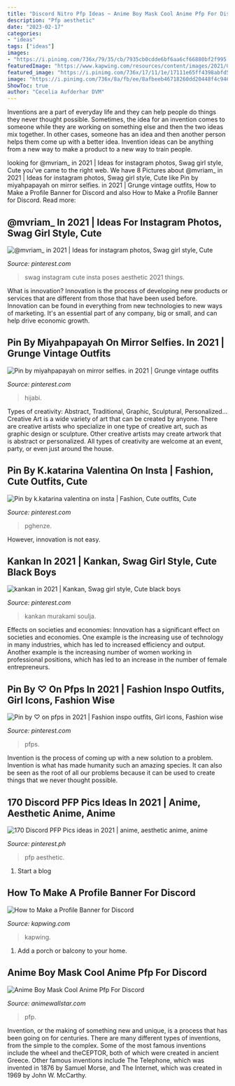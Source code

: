 ```yaml
---
title: "Discord Nitro Pfp Ideas ~ Anime Boy Mask Cool Anime Pfp For Discord"
description: "Pfp aesthetic"
date: "2023-02-17"
categories:
- "ideas"
tags: ["ideas"]
images:
- "https://i.pinimg.com/736x/79/35/cb/7935cb0cdde6bf6aa6cf66880bf2f995.jpg"
featuredImage: "https://www.kapwing.com/resources/content/images/2021/06/discord-profile-banner-cover.jpeg"
featured_image: "https://i.pinimg.com/736x/17/11/1e/17111e65ff4398abfd557477b83bed32.jpg"
image: "https://i.pinimg.com/736x/8a/fb/ee/8afbeeb46718260dd20448f4c946e58c.jpg"
ShowToc: true
author: "Cecelia Aufderhar DVM"
---
```



Inventions are a part of everyday life and they can help people do things they never thought possible. Sometimes, the idea for an invention comes to someone while they are working on something else and then the two ideas mix together. In other cases, someone has an idea and then another person helps them come up with a better idea. Invention ideas can be anything from a new way to make a product to a new way to train people.

	

		
looking for @mvriam_ in 2021 | Ideas for instagram photos, Swag girl style, Cute you've came to the right web. We have 8 Pictures about @mvriam_ in 2021 | Ideas for instagram photos, Swag girl style, Cute like Pin by miyahpapayah on mirror selfies. in 2021 | Grunge vintage outfits, How to Make a Profile Banner for Discord and also How to Make a Profile Banner for Discord. Read more:
		
    
## @mvriam_ In 2021 | Ideas For Instagram Photos, Swag Girl Style, Cute

<img loading=lazy src="https://i.pinimg.com/originals/dc/0a/c3/dc0ac38e8bd277ebdbfcd8845fdb673f.jpg" onerror="this.onerror=null;this.src='https://tse3.mm.bing.net/th?id=OIP.-DYDAsifZS_m7HHs8-g1vwHaNK&amp;pid=15.1';" alt="@mvriam_ in 2021 | Ideas for instagram photos, Swag girl style, Cute">

_Source: pinterest.com_

>swag instagram cute insta poses aesthetic 2021 things. 

	

What is innovation?
Innovation is the process of developing new products or services that are different from those that have been used before. Innovation can be found in everything from new technologies to new ways of marketing. It's an essential part of any company, big or small, and can help drive economic growth.

    
## Pin By Miyahpapayah On Mirror Selfies. In 2021 | Grunge Vintage Outfits

<img loading=lazy src="https://i.pinimg.com/736x/8a/fb/ee/8afbeeb46718260dd20448f4c946e58c.jpg" onerror="this.onerror=null;this.src='https://tse1.mm.bing.net/th?id=OIP.V5ctOfa1u60-T4QYXugZWQHaL5&amp;pid=15.1';" alt="Pin by miyahpapayah on mirror selfies. in 2021 | Grunge vintage outfits">

_Source: pinterest.com_

>hijabi. 

	

Types of creativity: Abstract, Traditional, Graphic, Sculptural, Personalized...
Creative Art is a wide variety of art that can be created by anyone. There are creative artists who specialize in one type of creative art, such as graphic design or sculpture. Other creative artists may create artwork that is abstract or personalized. All types of creativity are welcome at an event, party, or even just around the house.

    
## Pin By K.katarina Valentina On Insta | Fashion, Cute Outfits, Cute

<img loading=lazy src="https://i.pinimg.com/736x/79/35/cb/7935cb0cdde6bf6aa6cf66880bf2f995.jpg" onerror="this.onerror=null;this.src='https://tse4.mm.bing.net/th?id=OIP.Wyh5Ny4mqUDib7KDfruHqAHaLK&amp;pid=15.1';" alt="Pin by k.katarina valentina on insta | Fashion, Cute outfits, Cute">

_Source: pinterest.com_

>pghenze. 

	

However, innovation is not easy.

    
## Kankan In 2021 | Kankan, Swag Girl Style, Cute Black Boys

<img loading=lazy src="https://i.pinimg.com/736x/17/11/1e/17111e65ff4398abfd557477b83bed32.jpg" onerror="this.onerror=null;this.src='https://tse4.mm.bing.net/th?id=OIP.cg48zvSCUUDAvIy41PZ4pQHaHa&amp;pid=15.1';" alt="kankan in 2021 | Kankan, Swag girl style, Cute black boys">

_Source: pinterest.com_

>kankan murakami soulja. 

	

Effects on societies and economies:
Innovation has a significant effect on societies and economies. One example is the increasing use of technology in many industries, which has led to increased efficiency and output. Another example is the increasing number of women working in professional positions, which has led to an increase in the number of female entrepreneurs.

    
## Pin By ♡ On Pfps In 2021 | Fashion Inspo Outfits, Girl Icons, Fashion Wise

<img loading=lazy src="https://i.pinimg.com/736x/9d/df/d5/9ddfd54356fe1290172eddb0bee493ee.jpg" onerror="this.onerror=null;this.src='https://tse2.mm.bing.net/th?id=OIP.s0pSByTn6TwahmZnDbFwtAHaJP&amp;pid=15.1';" alt="Pin by ♡ on pfps in 2021 | Fashion inspo outfits, Girl icons, Fashion wise">

_Source: pinterest.com_

>pfps. 

	

Invention is the process of coming up with a new solution to a problem. Invention is what has made humanity such an amazing species. It can also be seen as the root of all our problems because it can be used to create things that we never thought possible.

    
## 170 Discord PFP Pics Ideas In 2021 | Anime, Aesthetic Anime, Anime

<img loading=lazy src="https://i.pinimg.com/474x/e5/47/6b/e5476b1afc5f937a50f93581c65d951d--car-gif-latest-cars.jpg" onerror="this.onerror=null;this.src='https://tse2.mm.bing.net/th?id=OIP.8SI_0rJ6s9I_-WJuAunv6QAAAA&amp;pid=15.1';" alt="170 Discord PFP Pics ideas in 2021 | anime, aesthetic anime, anime">

_Source: pinterest.ph_

>pfp aesthetic. 

	

1. Start a blog

    
## How To Make A Profile Banner For Discord

<img loading=lazy src="https://www.kapwing.com/resources/content/images/2021/06/discord-profile-banner-cover.jpeg" onerror="this.onerror=null;this.src='https://tse3.mm.bing.net/th?id=OIP.O4sG3m6zIAbaAmpbM9QOTAHaEK&amp;pid=15.1';" alt="How to Make a Profile Banner for Discord">

_Source: kapwing.com_

>kapwing. 

	

1. Add a porch or balcony to your home.

    
## Anime Boy Mask Cool Anime Pfp For Discord

<img loading=lazy src="https://i.pinimg.com/originals/27/72/2a/27722aee2c73dec9cc12b7e598b813e3.jpg" onerror="this.onerror=null;this.src='https://tse2.mm.bing.net/th?id=OIP.dF0UdgmpJocvMdeqrZ3d1wHaHa&amp;pid=15.1';" alt="Anime Boy Mask Cool Anime Pfp For Discord">

_Source: animewallstar.com_

>pfp. 

	

Invention, or the making of something new and unique, is a process that has been going on for centuries. There are many different types of inventions, from the simple to the complex. Some of the most famous inventions include the wheel and theCEPTOR, both of which were created in ancient Greece. Other famous inventions include The Telephone, which was invented in 1876 by Samuel Morse, and The Internet, which was created in 1969 by John W. McCarthy.

